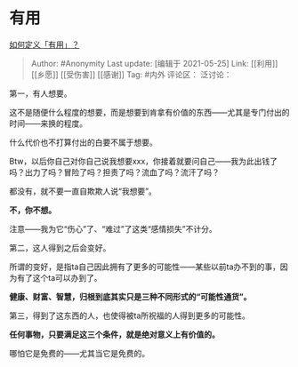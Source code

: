 # 有用
[如何定义「有用」？](https://www.zhihu.com/question/20931626/answer/1361680758)

> Author: #Anonymity
> Last update: [编辑于 2021-05-25]
> Link: [[利用]] [[乡愿]] [[受伤害]] [[感谢]]
> Tag: #内外
> 评论区：
> 泛讨论：

第一，有人想要。

这不是随便什么程度的想要，而是想要到肯拿有价值的东西——尤其是专门付出的时间——来换的程度。

什么代价也不打算付出的白要不属于想要。

Btw，以后你自己对你自己说我想要xxx，你接着就要问自己——我为此出钱了吗？出力了吗？冒险了吗？担责了吗？流血了吗？流汗了吗？

都没有，就不要一直自欺欺人说“我想要”。

**不，你不想。**

注意——我为它“伤心”了、“难过”了这类“感情损失”不计分。

第二，这人得到之后会变好。

所谓的变好，是指ta自己因此拥有了更多的可能性——某些以前ta办不到的事，因为有了这个ta可以办到了。

**健康、财富、智慧，归根到底其实只是三种不同形式的“可能性通货”。**

第三，得到了这东西的人，也使得被ta所祝福的人得到更多的可能性。

**任何事物，只要满足这三个条件，就是绝对意义上有价值的。**

哪怕它是免费的——尤其当它是免费的。
